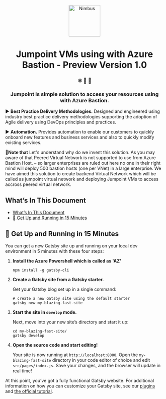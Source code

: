 <p align="center">
  <a href="https://hasangural.com">
    <img alt="Nimbus" src="https://is1-ssl.mzstatic.com/image/thumb/Purple123/v4/23/dd/86/23dd8688-9602-b2e0-42d3-f912f1764a9f/AppIcon-0-1x_U007emarketing-0-85-220-7.png/230x0w.png" width="100" />
  </a>
</p>
<h1 align="center">
 Jumpoint VMs using with Azure Bastion - Preview Version 1.0
</h1>

<h3 align="center">
  ⚛ 📄 🚀
</h3>
<h3 align="center">
  Jumpoint is simple solution to access your resources using with Azure Bastion.
</h3>



▶ **Best Practice Delivery Methodologies.** Designed and engineered using industry best practice delivery methodologies supporting the adoption of Agile delivery using DevOps principles and practices. 

▶ **Automation.** Provides automation to enable our customers to quickly onboard new features and business services and also to quickly modify existing services.

**📣Note that** Let's understand why do we invent this solution. As you may aware of that  Peered Virtual Network is not supported to use from Azure Bastion Host. – so larger enterprises are ruled out here no one in their right mind will deploy 500 bastion hosts (one per VNet) in a large enterprise. We have aimed this solution to create backend Virtual Network which will be called as jumpoint virtual network and deploying Jumpoint VMs to access accross peered virtual network.

## What’s In This Document

- [What’s In This Document](#whats-in-this-document)
- [🚀 Get Up and Running in 15 Minutes](#%f0%9f%9a%80-get-up-and-running-in-15-minutes)

## 🚀 Get Up and Running in 15 Minutes

  You can get a new Gatsby site up and running on your local dev environment in 5 minutes with these four steps:

1. **Install the Azure Powershell which is called as 'AZ'**

   ```shell
   npm install -g gatsby-cli

   ```

2. **Create a Gatsby site from a Gatsby starter.**

   Get your Gatsby blog set up in a single command:

   ```shell
   # create a new Gatsby site using the default starter
   gatsby new my-blazing-fast-site
   ```

3. **Start the site in `develop` mode.**

   Next, move into your new site’s directory and start it up:

   ```shell
   cd my-blazing-fast-site/
   gatsby develop
   ```

4. **Open the source code and start editing!**

   Your site is now running at `http://localhost:8000`. Open the `my-blazing-fast-site` directory in your code editor of choice and edit `src/pages/index.js`. Save your changes, and the browser will update in real time!

At this point, you’ve got a fully functional Gatsby website. For additional information on how you can customize your Gatsby site, see our [plugins](https://gatsbyjs.org/plugins/) and [the official tutorial](https://gatsbyjs.org/tutorial/).
